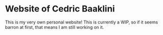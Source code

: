 # Website of Cedric Baaklini
This is my very own personal website! This is currently a WIP, so if it seems barron at first, that means I am still working on it.
